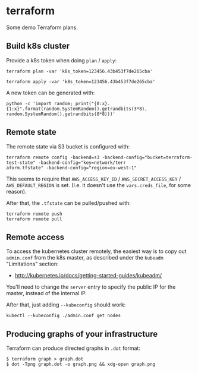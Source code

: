 # terraform

Some demo Terraform plans.


## Build k8s cluster

Provide a k8s token when doing `plan` / `apply`:
```
terraform plan -var 'k8s_token=123456.43b453f7de265cba'
```

```
terraform apply -var 'k8s_token=123456.43b453f7de265cba'
```

A new token can be generated with:
```
python -c 'import random; print("{0:x}.{1:x}".format(random.SystemRandom().getrandbits(3*8), random.SystemRandom().getrandbits(8*8)))'
```

## Remote state

The remote state via S3 bucket is configured with:
```
terraform remote config -backend=s3 -backend-config="bucket=terraform-test-state" -backend-config="key=network/terr
aform.tfstate" -backend-config="region=eu-west-1"
```

This seems to require that `AWS_ACCESS_KEY_ID` /
`AWS_SECRET_ACCESS_KEY` / `AWS_DEFAULT_REGION` is set. (I.e. it
doesn't use the `vars.creds_file`, for some reason).

After that, the `.tfstate` can be pulled/pushed with:
```
terraform remote push
terraform remote pull
```

## Remote access

To access the kubernetes cluster remotely, the easiest way is to copy
out `admin.conf` from the k8s master, as described under the `kubeadm`
"Limitations" section:

- http://kubernetes.io/docs/getting-started-guides/kubeadm/

You'll need to change the `server` entry to specify the public IP for
the master, instead of the internal IP.

After that, just adding `--kubeconfig` should work:

```
kubectl --kubeconfig ./admin.conf get nodes
```

## Producing graphs of your infrastructure

Terraform can produce directed graphs in `.dot` format:

```
$ terraform graph > graph.dot
$ dot -Tpng graph.dot -o graph.png && xdg-open graph.png
```